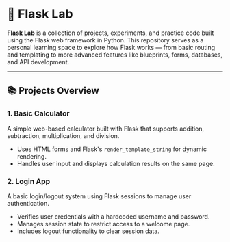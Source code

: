 # 🚀 Flask Lab

**Flask Lab** is a collection of projects, experiments, and practice code built using the Flask web framework in Python. This repository serves as a personal learning space to explore how Flask works — from basic routing and templating to more advanced features like blueprints, forms, databases, and API development.

---

## 📚 Projects Overview

### 1. Basic Calculator  
A simple web-based calculator built with Flask that supports addition, subtraction, multiplication, and division.  
- Uses HTML forms and Flask's `render_template_string` for dynamic rendering.  
- Handles user input and displays calculation results on the same page.

### 2. Login App  
A basic login/logout system using Flask sessions to manage user authentication.  
- Verifies user credentials with a hardcoded username and password.  
- Manages session state to restrict access to a welcome page.  
- Includes logout functionality to clear session data.
